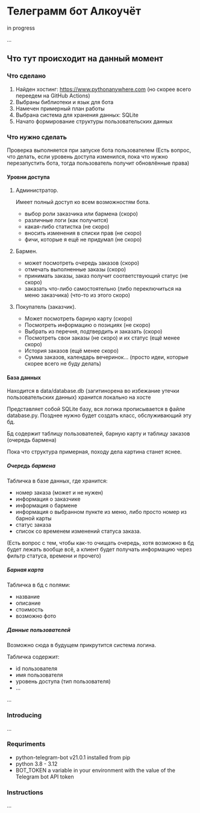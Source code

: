 # Телеграмм бот Алкоучёт

in progress

...

## Что тут происходит на данный момент

### Что сделано

1) Найден хостинг: <https://www.pythonanywhere.com> (но скорее всего переедем на GitHub Actions)
2) Выбраны библиотеки и язык для бота
3) Намечен примерный план работы
4) Выбрана система для хранения данных: SQLite
5) Начато формирование структуры пользовательских данных

### Что нужно сделать

Проверка выполняется при запуске бота пользователем (Есть вопрос, что делать, если уровень доступа изменился, пока что нужно перезапустить бота, тогда пользователь получит обновлённые права)

#### Уровни доступа

1. Администратор.

    Имеет полный доступ ко всем возможностям бота.

   - выбор роли заказчика или бармена (скоро)
   - различные логи (как получится)
   - какая-либо статистка (не скоро)
   - вносить изменения в списки прав (не скоро)
   - фичи, которые я ещё не придумал (не скоро)

2. Бармен.

    - может посмотреть очередь заказов (скоро)
    - отмечать выполненные заказы (скоро)
    - принимать заказы, заказ получит соответствующий статус (не скоро)
    - заказать что-либо самостоятельно (либо переключиться на меню заказчика) (что-то из этого скоро)

3. Покупатель (заказчик).

    - Может посмотреть барную карту (скоро)
    - Посмотреть информацию о позициях (не скоро)
    - Выбрать из перечня, подтвердить и заказать (скоро)
    - Посмотреть свои заказы (не скоро) и их статус (ещё менее скоро)
    - История заказов (ещё менее скоро)
    - Сумма заказов, календарь вечеринок... (просто идеи, которые скорее всего не буду делать)

#### База данных

Находится в data/database.db (загитинорена во избежание утечки пользовательских данных) хранится локально на хосте

Представляет собой SQLite базу, вся логика прописывается в файле database.py. Позднее нужно будет создать класс, обслуживающий эту бд.

Бд содержит таблицу пользователей, барную карту и таблицу заказов (очередь бармена)

Пока что структура примерная, походу дела картина станет яснее.

##### Очередь бармена

   Табличка в базе данных, где хранится:

- номер заказа (может и не нужен)
- информация о заказчике
- информация о бармене
- информация о выбранном пункте из меню, либо просто номер из барной карты
- статус заказа
- список со временем изменений статуса заказа.

(Есть вопрос с тем, чтобы как-то очищать очередь, хотя возможно в бд будет лежать вообще всё, а клиент будет получать информацию через фильтр статуса, времени и прочего)

##### Барная карта

Табличка в бд с полями:

- название
- описание
- стоимость
- возможно фото

##### Данные пользователей

Возможно сюда в будущем прикрутится система логина.

Табличка содержит:

- id пользователя
- имя пользователя
- уровень доступа (тип пользователя)
- ...

...

### Introducing

...

### Requriments

- python-telegram-bot v21.0.1 installed from pip
- python 3.8 - 3.12
- BOT_TOKEN a variable in your environment with the value of the Telegram bot API token

### Instructions

...
